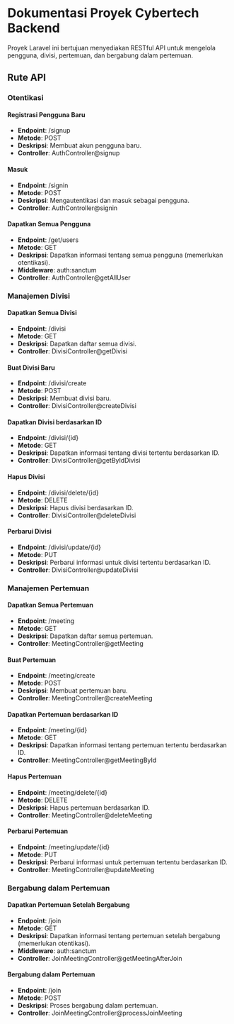 # Dokumentasi Proyek Cybertech Backend

Proyek Laravel ini bertujuan menyediakan RESTful API untuk mengelola pengguna, divisi, pertemuan, dan bergabung dalam pertemuan.

## Rute API

### Otentikasi

#### Registrasi Pengguna Baru
- **Endpoint**: /signup
- **Metode**: POST
- **Deskripsi**: Membuat akun pengguna baru.
- **Controller**: AuthController@signup

#### Masuk
- **Endpoint**: /signin
- **Metode**: POST
- **Deskripsi**: Mengautentikasi dan masuk sebagai pengguna.
- **Controller**: AuthController@signin

#### Dapatkan Semua Pengguna
- **Endpoint**: /get/users
- **Metode**: GET
- **Deskripsi**: Dapatkan informasi tentang semua pengguna (memerlukan otentikasi).
- **Middleware**: auth:sanctum
- **Controller**: AuthController@getAllUser

### Manajemen Divisi

#### Dapatkan Semua Divisi
- **Endpoint**: /divisi
- **Metode**: GET
- **Deskripsi**: Dapatkan daftar semua divisi.
- **Controller**: DivisiController@getDivisi

#### Buat Divisi Baru
- **Endpoint**: /divisi/create
- **Metode**: POST
- **Deskripsi**: Membuat divisi baru.
- **Controller**: DivisiController@createDivisi

#### Dapatkan Divisi berdasarkan ID
- **Endpoint**: /divisi/{id}
- **Metode**: GET
- **Deskripsi**: Dapatkan informasi tentang divisi tertentu berdasarkan ID.
- **Controller**: DivisiController@getByIdDivisi

#### Hapus Divisi
- **Endpoint**: /divisi/delete/{id}
- **Metode**: DELETE
- **Deskripsi**: Hapus divisi berdasarkan ID.
- **Controller**: DivisiController@deleteDivisi

#### Perbarui Divisi
- **Endpoint**: /divisi/update/{id}
- **Metode**: PUT
- **Deskripsi**: Perbarui informasi untuk divisi tertentu berdasarkan ID.
- **Controller**: DivisiController@updateDivisi

### Manajemen Pertemuan

#### Dapatkan Semua Pertemuan
- **Endpoint**: /meeting
- **Metode**: GET
- **Deskripsi**: Dapatkan daftar semua pertemuan.
- **Controller**: MeetingController@getMeeting

#### Buat Pertemuan
- **Endpoint**: /meeting/create
- **Metode**: POST
- **Deskripsi**: Membuat pertemuan baru.
- **Controller**: MeetingController@createMeeting

#### Dapatkan Pertemuan berdasarkan ID
- **Endpoint**: /meeting/{id}
- **Metode**: GET
- **Deskripsi**: Dapatkan informasi tentang pertemuan tertentu berdasarkan ID.
- **Controller**: MeetingController@getMeetingById

#### Hapus Pertemuan
- **Endpoint**: /meeting/delete/{id}
- **Metode**: DELETE
- **Deskripsi**: Hapus pertemuan berdasarkan ID.
- **Controller**: MeetingController@deleteMeeting

#### Perbarui Pertemuan
- **Endpoint**: /meeting/update/{id}
- **Metode**: PUT
- **Deskripsi**: Perbarui informasi untuk pertemuan tertentu berdasarkan ID.
- **Controller**: MeetingController@updateMeeting

### Bergabung dalam Pertemuan

#### Dapatkan Pertemuan Setelah Bergabung
- **Endpoint**: /join
- **Metode**: GET
- **Deskripsi**: Dapatkan informasi tentang pertemuan setelah bergabung (memerlukan otentikasi).
- **Middleware**: auth:sanctum
- **Controller**: JoinMeetingController@getMeetingAfterJoin

#### Bergabung dalam Pertemuan
- **Endpoint**: /join
- **Metode**: POST
- **Deskripsi**: Proses bergabung dalam pertemuan.
- **Controller**: JoinMeetingController@processJoinMeeting
